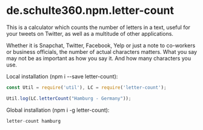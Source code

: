 # de.schulte360.npm.letter-count
This is a calculator which counts the number of letters in a text, useful for your tweets on Twitter, as well as a multitude of other applications.

Whether it is Snapchat, Twitter, Facebook, Yelp or just a note to co-workers or business officials, the number of actual characters matters. What you say may not be as important as how you say it. And how many characters you use.

Local installation (npm i --save letter-count):
```javascript
const Util = require('util'), LC = require('letter-count');

Util.log(LC.letterCount("Hamburg - Germany"));
```
Global installation (npm i -g letter-count):
```javascript
letter-count hamburg
```